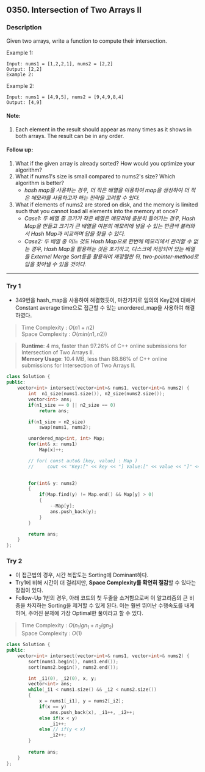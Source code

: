 ## 0350. Intersection of Two Arrays II

### Description

Given two arrays, write a function to compute their intersection.

Example 1:

```
Input: nums1 = [1,2,2,1], nums2 = [2,2]
Output: [2,2]
Example 2:
```
Example 2:
```
Input: nums1 = [4,9,5], nums2 = [9,4,9,8,4]
Output: [4,9]
```

#### Note:
1. Each element in the result should appear as many times as it shows in both arrays.
The result can be in any order.

#### Follow up:

1. What if the given array is already sorted? How would you optimize your algorithm?
2. What if nums1's size is small compared to nums2's size? Which algorithm is better?
    - *hash map을 사용하는 경우, 더 작은 배열을 이용하여 map을 생성하여 더 적은 메모리를 사용하고자 하는 전략을 고려할 수 있다.*
3. What if elements of nums2 are stored on disk, and the memory is limited such that you cannot load all elements into the memory at once?
    - *Case1: 두 배열 중 크기가 작은 배열은 메모리에 충분히 들어가는 경우, Hash Map을 만들고 크기가 큰 배열을 여분의 메모리에 넣을 수 있는 만큼씩 불러와서 Hash Map과 비교하며 답을 찾을 수 있다.*
    - *Case2: 두 배열 중 어느 것도 Hash Map으로 한번에 메모리에서 관리할 수 없는 경우, Hash Map을 활용하는 것은 포기하고, 디스크에 저장되어 있는 배열을 Externel Merge Sort등을 활용하여 재정렬한 뒤, two-pointer-method로 답을 찾아낼 수 있을 것이다.*
---
### Try 1
- 349번을 hash_map을 사용하여 해결했듯이, 마찬가지로 임의의 Key값에 대해서 Constant average time으로 접근할 수 있는 unordered_map을 사용하여 해결하였다.

>   Time Complexity : $O(n1 + n2)$ \
    Space Complexity : $O(min(n1, n2))$

> **Runtime**: 4 ms, faster than 97.26% of C++ online submissions for Intersection of Two Arrays II. \
**Memory Usage**: 10.4 MB, less than 88.86% of C++ online submissions for Intersection of Two Arrays II.

```cpp
class Solution {
public:
    vector<int> intersect(vector<int>& nums1, vector<int>& nums2) {
        int  n1_size(nums1.size()), n2_size(nums2.size());
        vector<int> ans;
        if(n1_size == 0 || n2_size == 0)
            return ans;

        if(n1_size > n2_size)
            swap(nums1, nums2);

        unordered_map<int, int> Map;
        for(int& x: nums1)
            Map[x]++;

        // for( const auto& [key, value] : Map )
        //     cout << "Key:[" << key << "] Value:[" << value << "]" << endl;
        

        for(int& y: nums2)
        {
            if(Map.find(y) != Map.end() && Map[y] > 0)
            {
                --Map[y];
                ans.push_back(y);
            }
        }

        return ans;
    }
};
```

### Try 2
- 이 접근법의 경우, 시간 복잡도는 Sorting에 Dominant하다.
- Try1에 비해 시간이 더 걸리지만, **Space Complexity를 확연히 절감**할 수 있다는 장점이 있다.
- Follow-Up 1번의 경우, 아래 코드의 첫 두줄을 소거함으로써 이 알고리즘의 큰 비중을 차지하는 Sorting을 제거할 수 있게 된다. 이는 훨씬 뛰어난 수행속도를 내게 하며, 주어진 문제에 가장 Optimal한 풀이라고 할 수 있다.
> Time Complexity : $O(n_{1}lgn_{1} + n_{2}lgn_{2})$\
  Space Complexity : $O(1)$
```cpp
class Solution {
public:
    vector<int> intersect(vector<int>& nums1, vector<int>& nums2) {
        sort(nums1.begin(), nums1.end());
        sort(nums2.begin(), nums2.end());

        int _i1(0), _i2(0), x, y;
        vector<int> ans;
        while(_i1 < nums1.size() && _i2 < nums2.size())
        {
            x = nums1[_i1], y = nums2[_i2];
            if(x == y)
                ans.push_back(x), _i1++, _i2++;
            else if(x < y)
                _i1++;
            else // if(y < x)
                _i2++;
        }
        
        return ans;
    }
};
```